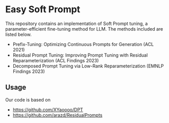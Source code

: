 # Easy Soft Prompt
This repository contains an implementation of Soft Prompt tuning, a parameter-efficient fine-tuning method for LLM. The methods included are listed below.

- Prefix-Tuning: Optimizing Continuous Prompts for Generation (ACL 2021)
- Residual Prompt Tuning: Improving Prompt Tuning with Residual Reparameterization (ACL Findings 2023)
- Decomposed Prompt Tuning via Low-Rank Reparameterization (EMNLP Findings 2023)

## Usage



Our code is based on
- https://github.com/XYaoooo/DPT
- https://github.com/arazd/ResidualPrompts
